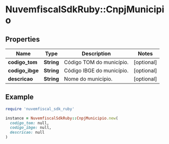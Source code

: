 # NuvemfiscalSdkRuby::CnpjMunicipio

## Properties

| Name | Type | Description | Notes |
| ---- | ---- | ----------- | ----- |
| **codigo_tom** | **String** | Código TOM do município. | [optional] |
| **codigo_ibge** | **String** | Código IBGE do município. | [optional] |
| **descricao** | **String** | Nome do município. | [optional] |

## Example

```ruby
require 'nuvemfiscal_sdk_ruby'

instance = NuvemfiscalSdkRuby::CnpjMunicipio.new(
  codigo_tom: null,
  codigo_ibge: null,
  descricao: null
)
```

